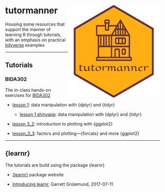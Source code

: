 tutormanner <img src="hex_sticker/tutormanner_hex.png" align="right" width="300"/>
==========================================================

Housing some resources that support the manner of learning R through tutorials, with an emphasis on practical [tidyverse](https://www.tidyverse.org/) examples

***

## Tutorials


### BIDA302

The in-class hands-on exercises for [BIDA302](https://github.com/MonkmanMH/UVic_BIDA302)

* [lesson 1](https://monkmanmh.shinyapps.io/BIDA302_1_transform_data/): data manipulation with {dplyr} and {tidyr}

  - [lesson 1 shinyapp](https://monkmanmh.shinyapps.io/BIDA302_1_transform_data/): data manipulation with {dplyr} and {tidyr}

* [lesson 3_2](https://monkmanmh.shinyapps.io/hands-on_3_2_plot_solutions/): introduction to plotting with {ggplot2}

* [lesson_3_3](https://monkmanmh.shinyapps.io/BIDA302_3_3_factor_plot/): factors and plotting—{forcats} and more {ggplot2}

***

## {learnr}

The tutorials are build using the package {learnr}

* [{learnr}](https://rstudio.github.io/learnr/) package website

* [Introducing learnr](https://blog.rstudio.com/2017/07/11/introducing-learnr/), Garrett Grolemund, 2017-07-11


